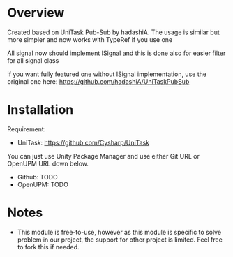 # Overview
Created based on UniTask Pub-Sub by hadashiA. The usage is similar but more simpler and now works with TypeRef if you use one

All signal now should implement ISignal and this is done also for easier filter for all signal class

if you want fully featured one without ISignal implementation, use the original one here: https://github.com/hadashiA/UniTaskPubSub

# Installation
Requirement:
- UniTask: https://github.com/Cysharp/UniTask

You can just use Unity Package Manager and use either Git URL or OpenUPM URL down below.  
- Github: TODO
- OpenUPM: TODO

# Notes
- This module is free-to-use, however as this module is specific to solve problem in our project, the support for other project is limited. Feel free to fork this if needed.